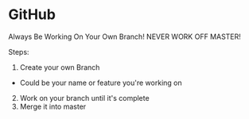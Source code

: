 # GitHub

Always Be Working On Your Own Branch!
NEVER WORK OFF MASTER!

Steps:
1. Create your own Branch
  - Could be your name or feature you're working on
2. Work on your branch until it's complete
3. Merge it into master